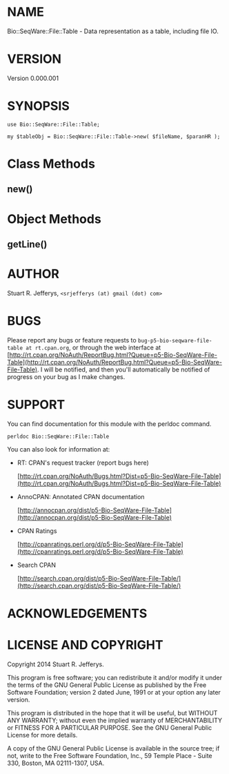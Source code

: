 # NAME

Bio::SeqWare::File::Table - Data representation as a table, including file IO.

# VERSION

Version 0.000.001

# SYNOPSIS

    use Bio::SeqWare::File::Table;

    my $tableObj = Bio::SeqWare::File::Table->new( $fileName, $paranHR );

# Class Methods

## new()

# Object Methods

## getLine()

# AUTHOR

Stuart R. Jefferys, `<srjefferys (at) gmail (dot) com>`

# BUGS

Please report any bugs or feature requests to `bug-p5-bio-seqware-file-table at rt.cpan.org`, or through
the web interface at [http://rt.cpan.org/NoAuth/ReportBug.html?Queue=p5-Bio-SeqWare-File-Table](http://rt.cpan.org/NoAuth/ReportBug.html?Queue=p5-Bio-SeqWare-File-Table).  I will be notified, and then you'll
automatically be notified of progress on your bug as I make changes.

# SUPPORT

You can find documentation for this module with the perldoc command.

    perldoc Bio::SeqWare::File::Table

You can also look for information at:

- RT: CPAN's request tracker (report bugs here)

    [http://rt.cpan.org/NoAuth/Bugs.html?Dist=p5-Bio-SeqWare-File-Table](http://rt.cpan.org/NoAuth/Bugs.html?Dist=p5-Bio-SeqWare-File-Table)

- AnnoCPAN: Annotated CPAN documentation

    [http://annocpan.org/dist/p5-Bio-SeqWare-File-Table](http://annocpan.org/dist/p5-Bio-SeqWare-File-Table)

- CPAN Ratings

    [http://cpanratings.perl.org/d/p5-Bio-SeqWare-File-Table](http://cpanratings.perl.org/d/p5-Bio-SeqWare-File-Table)

- Search CPAN

    [http://search.cpan.org/dist/p5-Bio-SeqWare-File-Table/](http://search.cpan.org/dist/p5-Bio-SeqWare-File-Table/)

# ACKNOWLEDGEMENTS

# LICENSE AND COPYRIGHT

Copyright 2014 Stuart R. Jefferys.

This program is free software; you can redistribute it and/or modify
it under the terms of the GNU General Public License as published by
the Free Software Foundation; version 2 dated June, 1991 or at your option
any later version.

This program is distributed in the hope that it will be useful,
but WITHOUT ANY WARRANTY; without even the implied warranty of
MERCHANTABILITY or FITNESS FOR A PARTICULAR PURPOSE.  See the
GNU General Public License for more details.

A copy of the GNU General Public License is available in the source tree;
if not, write to the Free Software Foundation, Inc.,
59 Temple Place - Suite 330, Boston, MA 02111-1307, USA.
